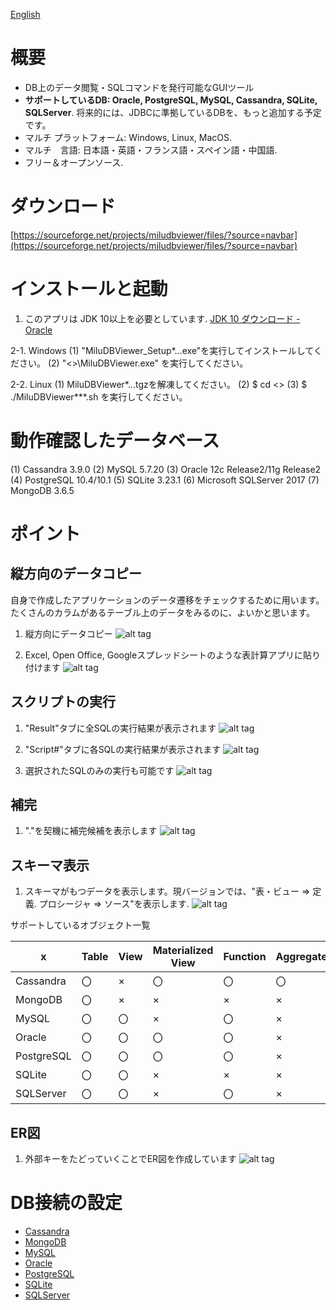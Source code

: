 [English](README.md)

# 概要

- DB上のデータ閲覧・SQLコマンドを発行可能なGUIツール
- **サポートしているDB: Oracle, PostgreSQL, MySQL, Cassandra, SQLite, SQLServer**. 将来的には、JDBCに準拠しているDBを、もっと追加する予定です。
- マルチ プラットフォーム: Windows, Linux, MacOS.
- マルチ　言語: 日本語・英語・フランス語・スペイン語・中国語.
- フリー＆オープンソース.

# ダウンロード

[https://sourceforge.net/projects/miludbviewer/files/?source=navbar](https://sourceforge.net/projects/miludbviewer/files/?source=navbar)

# インストールと起動

1. このアプリは JDK 10以上を必要としています.
   [JDK 10 ダウンロード - Oracle](http://www.oracle.com/technetwork/java/javase/downloads/jdk10-downloads-4416644.html)

2-1. Windows
(1) "MiluDBViewer_Setup*.*.*.exe"を実行してインストールしてください。
(2) "<<your path>>\MiluDBViewer.exe" を実行してください。

2-2. Linux
(1) MiluDBViewer*.*.*.tgzを解凍してください。
(2) $ cd <<your path>>
(3) $ ./MiluDBViewer***.sh を実行してください。

# 動作確認したデータベース
(1) Cassandra 3.9.0
(2) MySQL 5.7.20
(3) Oracle 12c Release2/11g Release2
(4) PostgreSQL 10.4/10.1
(5) SQLite 3.23.1
(6) Microsoft SQLServer 2017
(7) MongoDB 3.6.5

# ポイント

## 縦方向のデータコピー
自身で作成したアプリケーションのデータ遷移をチェックするために用います。
たくさんのカラムがあるテーブル上のデータをみるのに、よいかと思います。

1. 縦方向にデータコピー
![alt tag](doc/en/c01.copy_01.png)

2. Excel, Open Office, Googleスプレッドシートのような表計算アプリに貼り付けます
![alt tag](doc/en/c01.copy_02_excel.png)

## スクリプトの実行

1. "Result"タブに全SQLの実行結果が表示されます
![alt tag](doc/en/s01.01result.png)

2. "Script#"タブに各SQLの実行結果が表示されます 
![alt tag](doc/en/s01.02script7.png)

3. 選択されたSQLのみの実行も可能です
![alt tag](doc/en/s01.03result_single.png)

## 補完

1. "."を契機に補完候補を表示します
![alt tag](doc/en/c02.completion.png)

## スキーマ表示

1. スキーマがもつデータを表示します。現バージョンでは、"表・ビュー => 定義. プロシージャ => ソース"を表示します.
![alt tag](doc/en/c03.schema_browse.png)

サポートしているオブジェクト一覧

x|Table|View|Materialized View|Function|Aggregate|Procedure|Package|Type|Trigger|Sequence
-|-----|----|-----------------|--------|---------|---------|-------|----|-------|--------
Cassandra|〇|×|〇|〇|〇|×|×|〇|×|×
MongoDB|〇|×|×|×|×|×|×|×|×|×
MySQL|〇|〇|×|〇|×|〇|×|〇|×
Oracle|〇|〇|〇|〇|×|〇|〇|〇|〇|〇
PostgreSQL|〇|〇|〇|〇|×|×|×|〇|〇|〇
SQLite|〇|〇|×|×|×|×|×|×|×|×
SQLServer|〇|〇|×|〇|×|〇|×|〇|〇|〇

## ER図

1. 外部キーをたどっていくことでER図を作成しています
![alt tag](doc/en/c04.er_diagram.png)

# DB接続の設定

- [Cassandra](doc/ja/START_Cassandra.md)
- [MongoDB](doc/ja/START_MongoDB.md)
- [MySQL](doc/ja/START_MySQL.md)
- [Oracle](doc/ja/START_Oracle.md)
- [PostgreSQL](doc/ja/START_PostgreSQL.md)
- [SQLite](doc/ja/START_SQLite.md)
- [SQLServer](doc/ja/START_SQLServer.md)

